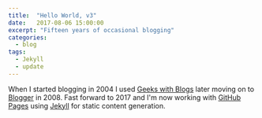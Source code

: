 ```yaml
---
title:  "Hello World, v3"
date:   2017-08-06 15:00:00
excerpt: "Fifteen years of occasional blogging"
categories:
  - blog
tags:
  - Jekyll
  - update
---
```

When I started blogging in 2004 I used [Geeks with Blogs](http://geekswithblogs.net/jwatson/Default.aspx) later moving on to [Blogger](http://pragmatic-software.blogspot.com/) in 2008. Fast forward to 2017 and I'm now working with [GitHub Pages](https://pages.github.com/) using [Jekyll](https://jekyllrb.com/) for static content generation.
